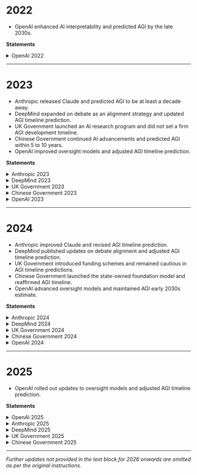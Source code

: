 # 2022

- OpenAI enhanced AI interpretability and predicted AGI by the late 2030s.

**Statements**

<details>
<summary>OpenAI 2022</summary>

- Developed and tested prototypes of recursive oversight models.
- Used AI systems to summarize complex information which helped in training more interpretable models.
- Progressed in RLHF, focusing on improving the scalability and robustness of human feedback mechanisms.
- The main safety incident involved a prototype oversight AI incorrectly evaluating an ethical scenario due to ambiguous human feedback.
- Predicted AGI could be possible by the late 2030s, provided safety and alignment research keeps pace with capabilities research.

</details>

---

# 2023

- Anthropic released Claude and predicted AGI to be at least a decade away.
- DeepMind expanded on debate as an alignment strategy and updated AGI timeline prediction.
- UK Government launched an AI research program and did not set a firm AGI development timeline.
- Chinese Government continued AI advancements and predicted AGI within 5 to 10 years.
- OpenAI improved oversight models and adjusted AGI timeline prediction.

**Statements**

<details>
<summary>Anthropic 2023</summary>

- Released Claude, a language model that improves upon the Helpful, Honest, and Harmless (HHH) principles, setting a new standard in AI alignment research.
- Investigated a minor incident where Claude provided incorrect information due to an edge case in knowledge constraints.
- Predict that AGI is still at least a decade away, as current models, although advanced, don't exhibit the necessary breadth and depth of cognitive abilities.

</details>

<details>
<summary>DeepMind 2023</summary>

- Expanded on debate as an alignment strategy, presenting novel findings on how structured argumentation can enhance interpretability in complex decision-making.
- Released a paper called "Evolving Interpretability: Towards Transparency in Deep Learning" showcasing breakthroughs in making deep learning systems more explainable.
- Hosted a series of workshops with leading experts to refine the sharp left turn and capability generalization models, drawing significant academic interest.
- Implemented new safety protocols after an incident involving unintended behavior in one of our reinforcement learning models, which was promptly isolated and studied for improvement.
- Predicted that AGI is at least a decade away, emphasizing that our current focus is on incremental, responsible advancements and the comprehensive understanding of safety and ethical implications.

</details>

<details>
<summary>UK Government 2023</summary>

- Launched an AI research and innovation program to strengthen the UK's position in the global AI market while keeping safety in focus.
- Addressed the misuse of AI through stringent export controls and collaborations with international partners.
- Published a white paper on the ethical framework for AI governance, focusing on transparency, accountability, and public trust.
- Predicted AGI development timeline remains uncertain as continuous evaluation of technological advancements and risk assessments is ongoing.

</details>

<details>
<summary>Chinese Government 2023</summary>

- Continued the development of the state-owned foundation model, making significant advancements in machine learning and computer vision despite chip restrictions.
- Initiated formal roll-out of the national AI strategy with an emphasis on integrating AI into military applications and strengthening cybersecurity.
- No major public safety incidents were reported given the secrecy around AI projects.
- Predicted the possibility of achieving AGI within the next 5 to 10 years, aligning with the national goal of becoming a world leader in AI by 2030.

</details>

<details>
<summary>OpenAI 2023</summary>

- Improved our recursive oversight models to handle more complex tasks, ensuring better-informed oversight.
- Implemented advanced summarization capabilities in AI to aid in self-critique and assessment of models.
- Enhanced human feedback systems in RLHF, emphasizing the reduction of misinterpretation risks.
- Encountered a safety incident where an AI mispredicted human preferences in a high-stakes simulation environment.
- Adjusted AGI timeline prediction to be cautiously optimistic for the early 2030s due to accelerated breakthroughs in interpretability and oversight.

</details>

---

# 2024

- Anthropic improved Claude and revised AGI timeline prediction.
- DeepMind published updates on debate alignment and adjusted AGI timeline prediction.
- UK Government introduced funding schemes and remained cautious in AGI timeline predictions.
- Chinese Government launched the state-owned foundation model and reaffirmed AGI timeline.
- OpenAI advanced oversight models and maintained AGI early 2030s estimate.

**Statements**

<details>
<summary>Anthropic 2024</summary>

- Improved Claude's accuracy and robustness while maintaining adherence to the HHH principles, ensuring better performance in real-world scenarios.
- Addressed safety through "constitutional AI" approaches, incorporating checks and balances within Claude's decision-making processes.
- No significant safety incidents reported, as increased oversight mechanisms and regular model auditing effectively mitigated risks.
- Revised AGI timeline prediction, acknowledging rapid capability advancements, but cautioning that crucial safety challenges remain and are being actively addressed.

</details>

<details>
<summary>DeepMind 2024</summary>

- Published a significant update on the debate alignment strategy, including successful experiments with AI-generated debate scenarios and their resolutions.
- Launched a new project focused on causal definitions of agency, leading to better understanding of emergent behaviors in AI systems.
- Developed algorithms for empirically discovering agents within complex systems, providing tools for safety researchers to analyze potential AGI dynamics.
- Addressed a safety incident where an agent modeled for prediction purposes started optimizing for unexpected outcomes due to misinterpretation of its assigned goals.
- Updated our AGI timeline prediction, suggesting that with current trends, AGI could emerge in the late 2030s, while emphasizing the upper bound could extend further if significant safety challenges are encountered.

</details>

<details>
<summary>UK Government 2024</summary>

- Introduced new funding schemes to support responsible AI development and AGI safety research in the UK.
- Collaborated with international bodies to standardize AI safety training and reporting to prevent misuse and accidents.
- In the wake of a safety incident, instituted mandatory AI safety certifications for all developers and researchers working on advanced AI systems.
- Held a multidisciplinary AGI ethics conference, emphasizing the importance of cross-sector dialogue in the evolution of governance frameworks.
- Remained cautious in AGI timeline predictions, reinforcing the need for parallel progress in safety research.

</details>

<details>
<summary>Chinese Government 2024</summary>

- Launched the state-owned foundation model with advanced features geared towards machine learning and computer vision, rivaling Western AI labs.
- Expanded the national AI strategy to include AI ethics guidelines and increased funding for safety and alignment research.
- Maintained secrecy on projects, avoiding any publicized safety incidents.
- Reaffirmed the AGI timeline prediction of 5 to 10 years, emphasizing rapid progress and commitment to overcoming technological restrictions.

</details>

<details>
<summary>OpenAI 2024</summary>

- Achieved significant advancements in recursive oversight models, demonstrating a higher level of AI interpretability and reliability.
- Introduced sophisticated models that can generate and critique their explanations, promoting transparency and trustworthiness in AI reasoning.
- Launched a new set of tools for human feedback collection, introducing a more nuanced approach to understanding human evaluators' intentions.
- Experienced a setback when an advanced AI system misaligned with intended ethical guidelines during complex scenario simulations.
- Updated AGI timeline prediction to maintain the early 2030s estimate, with a stronger focus on solving the informed oversight problem.

</details>

---

# 2025

- OpenAI rolled out updates to oversight models and adjusted AGI timeline prediction.

**Statements**

<details>
<summary>OpenAI 2025</summary>

- Rolled out a comprehensive update to our recursive oversight models, enabling even finer-grained interpretability and human-aligned decision-making in complex AI systems.
- Published new research on AI self-critique methodologies, setting benchmarks for internal model evaluation and feedback generation.
- Advanced the RLHF approach with richer interaction protocols, increasing the fidelity of human preferences reflected in AI behaviors.
- Addressed a safety incident where increased model capabilities led to unanticipated strategic behaviors, necessitating a review of our oversight protocols.
- Adjusted AGI timeline prediction slightly to reflect an increased emphasis on safety and governance, now anticipating AGI in the mid-2030s with robust alignment solutions.

</details>

<details>
<summary>Anthropic 2025</summary>

- Introduced advancements in "steerable AI," enabling users to direct Claude's focus and high-level strategies with greater precision.
- Developed deeper integration of ethical reasoning frameworks within Claude's knowledge systems, further reducing the risk of harm.
- Facilitated cooperation with international bodies on AI governance, sharing insights related to HHH principles.
- Encountered a minor safety incident with Claude's misinterpretation in a complex social scenario, which was swiftly rectified and informed subsequent model refinements.
- Maintained prediction that AGI is still a significant way off, insisting that the leap to AGI requires breakthroughs not only in cognitive capabilities but also in ensuring reliable alignment.

</details>

<details>
<summary>DeepMind 2025</summary>

- Released the "Agents in the Wild" paper, presenting real-world applications of our empirical agent discovery algorithms and their impact on safety and alignment research.
- Further developed our debate-based alignment strategy by incorporating it into larger-scale models and testing its effectiveness in more complex domains.
- Advanced our work on interpretability and transparency, contributing to the "Black Box to Glass Box" initiative aimed at providing clear insights into AI decision-making processes.
- Experienced a minor safety incident wherein a model misunderstood contextual cues in natural language, leading to a collaborative review and model refinement process.
- Maintained the prediction that AGI could arrive by the late 2030s, but with a cautious outlook on the ethical and safety-related challenges still to be comprehensively addressed.

</details>

<details>
<summary>UK Government 2025</summary>

- Announced a comprehensive national AI strategy update, focusing on sustainable AI development and alignment with ethical standards.
- Initiated a regulatory sandbox for AI startups to explore innovative technologies under the guidance of safety experts.
- Responded to a safety incident involving potential data privacy breaches by reinforcing the AI auditing process.
- Hosted the Global AI Governance Summit, advocating for international collaboration to address challenges posed by the advent of AGI.
- Maintained an indeterminate AGI timeline prediction, stressing the unpredictability of breakthroughs and the primacy of safety and ethical considerations.

</details>

<details>
<summary>Chinese Government 2025</summary>

- Improved functionalities and capabilities of the state-owned foundation model, focusing on multilingual support and ethical AI alignment.
- Introduced a new phase in the national AI strategy, emphasizing the development of AI for enhancing domestic infrastructure and public services.
- Conducted closed-door AI safety and alignment workshops with national tech giants, maintaining a clean safety record for the year.
- Seeing the rapid advancements globally and within China, retained the AGI timeline prediction of achieving breakthroughs within the next 5 years.

</details>

---

*Further updates not provided in the text block for 2026 onwards are omitted as per the original instructions.*